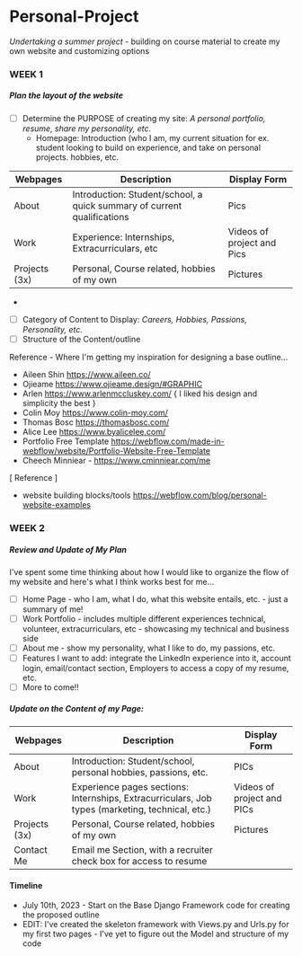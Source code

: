 # Personal-Project 
_Undertaking a summer project_ - building on course material to create my own website and customizing options

### WEEK 1

##### __Plan the layout of the website__

- [ ] Determine the PURPOSE of creating my site: *A personal portfolio, resume, share my personality, etc.*
  - Homepage: Introduction (who I am, my current situation for ex. student looking to build on experience, and take on personal projects. hobbies, etc.


|   Webpages   |               Description               |           Display Form              |
| -----------  | --------------------------------------  | ----------------------------------- |
|    About     | Introduction: Student/school, a quick summary of current qualifications | Pics |
|     Work     | Experience: Internships, Extracurriculars, etc |  Videos of project and Pics  |
| Projects (3x)| Personal, Course related, hobbies of my own | Pictures |
  -  
- [ ] Category of Content to Display: *Careers, Hobbies, Passions, Personality, etc.*
- [ ] Structure of the Content/outline 

Reference - Where I'm getting my inspiration for designing a base outline...
- Aileen Shin https://www.aileen.co/
- Ojieame https://www.ojieame.design/#GRAPHIC
- Arlen https://www.arlenmccluskey.com/ { I liked his design and simplicity the best }
- Colin Moy https://www.colin-moy.com/
- Thomas Bosc https://thomasbosc.com/
- Alice Lee https://www.byalicelee.com/
- Portfolio Free Template https://webflow.com/made-in-webflow/website/Portfolio-Website-Free-Template
- Cheech Minniear - https://www.cminniear.com/me  

[ Reference ] 
- website building blocks/tools https://webflow.com/blog/personal-website-examples 


### WEEK 2

##### __Review and Update of My Plan__
I've spent some time thinking about how I would like to organize the flow of my website and here's what I think works best for me...

- [ ] Home Page - who I am, what I do, what this website entails, etc. - just a summary of me!
- [ ] Work Portfolio - includes multiple different experiences technical, volunteer, extracurriculars, etc - showcasing my technical and business side
- [ ] About me - show my personality, what I like to do, my passions, etc.
- [ ] Features I want to add: integrate the LinkedIn experience into it, account login, email/contact section, Employers to access a copy of my resume, etc.
- [ ] More to come!!

##### Update on the Content of my Page:
|      Webpages      |                     Description               |                 Display Form              |
|    -----------     |    --------------------------------------     |    -----------------------------------    |
|       About        |    Introduction: Student/school, personal hobbies, passions, etc.    |    PICs     |
|       Work         |    Experience pages sections: Internships, Extracurriculars, Job types (marketing, technical, etc.)    |     Videos of project and PICs     |
|   Projects (3x)    |    Personal, Course related, hobbies of my own    |    Pictures    |
|    Contact Me      |    Email me Section, with a recruiter check box for access to resume |

#### Timeline
- July 10th, 2023 - Start on the Base Django Framework code for creating the proposed outline
- EDIT: I've created the skeleton framework with Views.py and Urls.py for my first two pages - I've yet to figure out the Model and structure of my code










